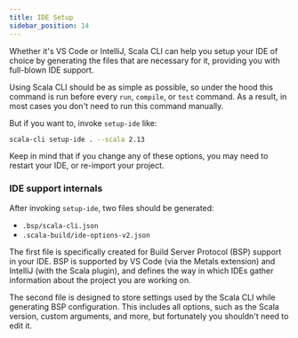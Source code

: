 ```yaml
---
title: IDE Setup
sidebar_position: 14
---
```


Whether it's VS Code or IntelliJ, Scala CLI can help you setup your IDE of choice by generating the files that are necessary for it, providing you with full-blown IDE support.

Using Scala CLI should be as simple as possible, so under the hood this command is run before every `run`, `compile`, or `test` command.
As a result, in most cases you don't need to run this command manually.

But if you want to, invoke `setup-ide` like:

```bash
scala-cli setup-ide . --scala 2.13
```

Keep in mind that if you change any of these options, you may need to restart your IDE, or re-import your project.

### IDE support internals

After invoking `setup-ide`, two files should be generated:
- `.bsp/scala-cli.json`
- `.scala-build/ide-options-v2.json`

The first file is specifically created for Build Server Protocol (BSP) support in your IDE.
BSP is supported by VS Code (via the Metals extension) and IntelliJ (with the Scala plugin), and defines the way in which IDEs gather information about the project you are working on.

The second file is designed to store settings used by the Scala CLI while generating BSP configuration.
This includes all options, such as the Scala version, custom arguments, and more, but fortunately you shouldn't need to edit it.
